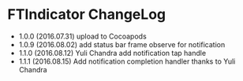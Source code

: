 # FTIndicator ChangeLog

* 1.0.0 (2016.07.31) upload to Cocoapods
* 1.0.9 (2016.08.02) add status bar frame observe for notification
* 1.1.0 (2016.08.12) Yuli Chandra add notification tap handle
* 1.1.1 (2016.08.15) Add notification completion handler thanks to Yuli Chandra



